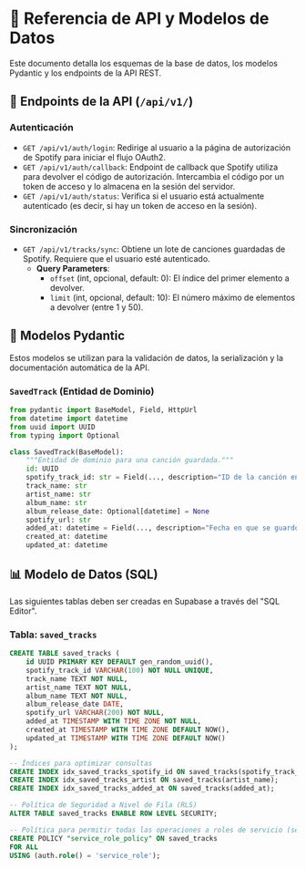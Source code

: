 # 📝 Referencia de API y Modelos de Datos

Este documento detalla los esquemas de la base de datos, los modelos Pydantic y los endpoints de la API REST.

## 🚀 Endpoints de la API (`/api/v1/`)

### Autenticación

- `GET /api/v1/auth/login`: Redirige al usuario a la página de autorización de Spotify para iniciar el flujo OAuth2.
- `GET /api/v1/auth/callback`: Endpoint de callback que Spotify utiliza para devolver el código de autorización. Intercambia el código por un token de acceso y lo almacena en la sesión del servidor.
- `GET /api/v1/auth/status`: Verifica si el usuario está actualmente autenticado (es decir, si hay un token de acceso en la sesión).

### Sincronización

- `GET /api/v1/tracks/sync`: Obtiene un lote de canciones guardadas de Spotify. Requiere que el usuario esté autenticado.
  - **Query Parameters**:
    - `offset` (int, opcional, default: 0): El índice del primer elemento a devolver.
    - `limit` (int, opcional, default: 10): El número máximo de elementos a devolver (entre 1 y 50).

## 📝 Modelos Pydantic

Estos modelos se utilizan para la validación de datos, la serialización y la documentación automática de la API.

### `SavedTrack` (Entidad de Dominio)

```python
from pydantic import BaseModel, Field, HttpUrl
from datetime import datetime
from uuid import UUID
from typing import Optional

class SavedTrack(BaseModel):
    """Entidad de dominio para una canción guardada."""
    id: UUID
    spotify_track_id: str = Field(..., description="ID de la canción en Spotify")
    track_name: str
    artist_name: str
    album_name: str
    album_release_date: Optional[datetime] = None
    spotify_url: str
    added_at: datetime = Field(..., description="Fecha en que se guardó en Spotify")
    created_at: datetime
    updated_at: datetime
```

## 📊 Modelo de Datos (SQL)

Las siguientes tablas deben ser creadas en Supabase a través del "SQL Editor".

### Tabla: `saved_tracks`

```sql
CREATE TABLE saved_tracks (
    id UUID PRIMARY KEY DEFAULT gen_random_uuid(),
    spotify_track_id VARCHAR(100) NOT NULL UNIQUE,
    track_name TEXT NOT NULL,
    artist_name TEXT NOT NULL,
    album_name TEXT NOT NULL,
    album_release_date DATE,
    spotify_url VARCHAR(200) NOT NULL,
    added_at TIMESTAMP WITH TIME ZONE NOT NULL,
    created_at TIMESTAMP WITH TIME ZONE DEFAULT NOW(),
    updated_at TIMESTAMP WITH TIME ZONE DEFAULT NOW()
);

-- Índices para optimizar consultas
CREATE INDEX idx_saved_tracks_spotify_id ON saved_tracks(spotify_track_id);
CREATE INDEX idx_saved_tracks_artist ON saved_tracks(artist_name);
CREATE INDEX idx_saved_tracks_added_at ON saved_tracks(added_at);

-- Política de Seguridad a Nivel de Fila (RLS)
ALTER TABLE saved_tracks ENABLE ROW LEVEL SECURITY;

-- Política para permitir todas las operaciones a roles de servicio (service_role)
CREATE POLICY "service_role_policy" ON saved_tracks
FOR ALL
USING (auth.role() = 'service_role');
```
